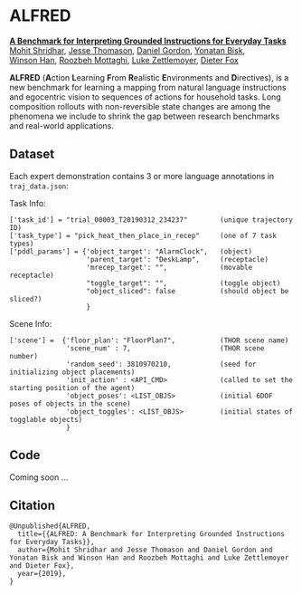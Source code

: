 # ALFRED

[<b>A Benchmark for Interpreting Grounded Instructions for Everyday Tasks</b>](https://arxiv.org/abs/1912.01734)  
[Mohit Shridhar](https://mohitshridhar.com/), [Jesse Thomason](https://jessethomason.com/), [Daniel Gordon](https://homes.cs.washington.edu/~xkcd/), [Yonatan Bisk](https://yonatanbisk.com/),  
[Winson Han](https://allenai.org/team.html), [Roozbeh Mottaghi](http://roozbehm.info/), [Luke Zettlemoyer](https://www.cs.washington.edu/people/faculty/lsz), [Dieter Fox](https://homes.cs.washington.edu/~fox/)

**ALFRED** (**A**ction **L**earning **F**rom **R**ealistic **E**nvironments and **D**irectives), is a new benchmark for learning a mapping from natural language instructions and egocentric vision to sequences of actions for household tasks. Long composition rollouts with non-reversible state changes are among the phenomena we include to shrink the gap between research benchmarks and real-world applications.

## Dataset

Each expert demonstration contains 3 or more language annotations in `traj_data.json`:

Task Info:
```
['task_id'] = "trial_00003_T20190312_234237"		(unique trajectory ID)
['task_type'] = "pick_heat_then_place_in_recep"		(one of 7 task types)
['pddl_params'] = {'object_target': "AlarmClock",	(object)
                   'parent_target': "DeskLamp",		(receptacle)
                   'mrecep_target': "",				(movable receptacle)
                   "toggle_target": "",				(toggle object)
                   "object_sliced": false			(should object be sliced?)
                   }
```

Scene Info:
```
['scene'] =  {'floor_plan': "FloorPlan7",			(THOR scene name)
              'scene_num' : 7,						(THOR scene number)
              'random_seed': 3810970210, 		 	(seed for initializing object placements)
              'init_action' : <API_CMD> 		 	(called to set the starting position of the agent)
              'object_poses': <LIST_OBJS> 		 	(initial 6DOF poses of objects in the scene)
              'object_toggles': <LIST_OBJS>      	(initial states of togglable objects)
              }
```

## Code

Coming soon ...

## Citation

```
@Unpublished{ALFRED,
  title={{ALFRED: A Benchmark for Interpreting Grounded Instructions for Everyday Tasks}},
  author={Mohit Shridhar and Jesse Thomason and Daniel Gordon and Yonatan Bisk and Winson Han and Roozbeh Mottaghi and Luke Zettlemoyer and Dieter Fox},
  year={2019},
}
```
